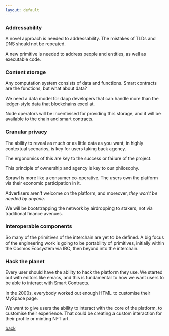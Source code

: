 ```yaml
---
layout: default
---
```


### Addressability

A novel approach is needed to addressability. The mistakes of TLDs and DNS should not be repeated.

A new primitive is needed to address people and entities, as well as executable code.

### Content storage

Any computation system consists of data and functions. Smart contracts are the functions, but what about data?

We need a data model for dapp developers that can handle more than the ledger-style data that blockchains excel at.

Node operators will be incentivised for providing this storage, and it will be available to the chain and smart contracts.

### Granular privacy

The ability to reveal as much or as little data as you want, in highly contextual scenarios, is key for users taking back agency.

The ergonomics of this are key to the success or failure of the project.

This principle of ownership and agency is key to our philosophy. 

Sprawl is more like a consumer co-operative. The users own the platform via their economic participation in it.

Advertisers aren't welcome on the platform, and moreover, _they won't be needed by anyone_.

We will be bootstrapping the network by airdropping to stakers, not via traditional finance avenues.

### Interoperable components

So many of the primitives of the interchain are yet to be defined. A big focus of the engineering work is going to be portability of primitives, initially within the Cosmos Ecosystem via IBC, then beyond into the interchain.

### Hack the planet

Every user should have the ability to hack the platform they use. We started out with editors like emacs, and this is fundamental to how we want users to be able to interact with Smart Contracts.

In the 2000s, everybody worked out enough HTML to customise their MySpace page. 

We want to give users the ability to interact with the core of the platform, to customise their experience. That could be creating a custom interaction for their profile or minting NFT art.

[back](../index.md)
